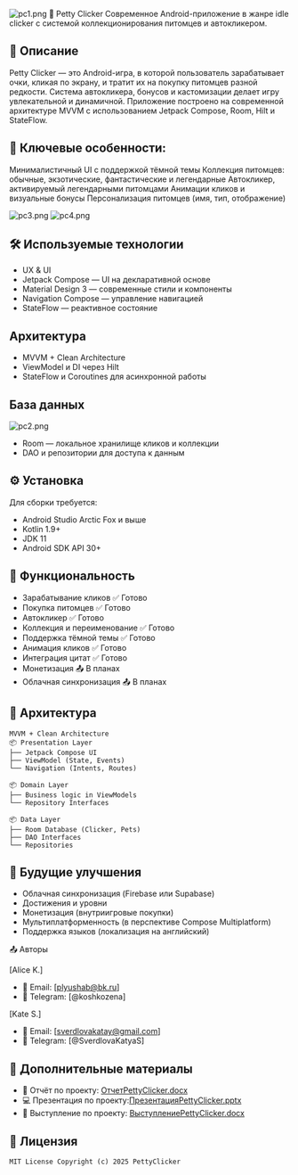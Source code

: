 ![pc1.png](pc1.png)
🐾 Petty Clicker
Современное Android-приложение в жанре idle clicker с системой коллекционирования питомцев и автокликером.

## 📱 Описание
Petty Clicker — это Android-игра, в которой пользователь зарабатывает очки, кликая по экрану, и тратит их на покупку питомцев разной редкости. Система автокликера, бонусов и кастомизации делает игру увлекательной и динамичной.
Приложение построено на современной архитектуре MVVM с использованием Jetpack Compose, Room, Hilt и StateFlow.

## 🌟 Ключевые особенности:
Минималистичный UI с поддержкой тёмной темы
Коллекция питомцев: обычные, экзотические, фантастические и легендарные
Автокликер, активируемый легендарными питомцами
Анимации кликов и визуальные бонусы
Персонализация питомцев (имя, тип, отображение)

![pc3.png](pc3.png) ![pc4.png](pc4.png)

## 🛠 Используемые технологии
- UX & UI
- Jetpack Compose — UI на декларативной основе
- Material Design 3 — современные стили и компоненты
- Navigation Compose — управление навигацией
- StateFlow — реактивное состояние

## Архитектура
- MVVM + Clean Architecture
- ViewModel и DI через Hilt
- StateFlow и Coroutines для асинхронной работы

## База данных
![pc2.png](pc2.png)
- Room — локальное хранилище кликов и коллекции
- DAO и репозитории для доступа к данным

## ⚙️ Установка
Для сборки требуется:
- Android Studio Arctic Fox и выше
- Kotlin 1.9+
- JDK 11
- Android SDK API 30+

## 🎯 Функциональность
- Зарабатывание кликов
✅ Готово
- Покупка питомцев
✅ Готово
- Автокликер
✅ Готово
- Коллекция и переименование
✅ Готово
- Поддержка тёмной темы
✅ Готово
- Анимация кликов
✅ Готово
- Интеграция цитат
✅ Готово
- Монетизация
📤 В планах
- Облачная синхронизация
📤 В планах

## 🧠 Архитектура
```android
MVVM + Clean Architecture
📦 Presentation Layer
├── Jetpack Compose UI
├── ViewModel (State, Events)
└── Navigation (Intents, Routes)

📦 Domain Layer
├── Business logic in ViewModels
└── Repository Interfaces

📦 Data Layer
├── Room Database (Clicker, Pets)
├── DAO Interfaces
└── Repositories

```

## 🚀 Будущие улучшения
- Облачная синхронизация (Firebase или Supabase)
- Достижения и уровни
- Монетизация (внутриигровые покупки)
- Мультиплатформенность (в перспективе Compose Multiplatform)
- Поддержка языков (локализация на английский)

📤 Авторы

[Alice K.]
- 📧 Email: [plyushab@bk.ru]
- 📱 Telegram: [@koshkozena]

[Kate S.]
- 📧 Email: [sverdlovakatay@gmail.com]
- 📱 Telegram: [@SverdlovaKatyaS]

## 📂 Дополнительные материалы
- 📄 Отчёт по проекту: [ОтчетPettyClicker.docx](ОтчетPettyClicker.docx)
- 💻 Презентация по проекту:[ПрезентацияPettyClicker.pptx](ПрезентацияPettyClicker.pptx) 
- 📜 Выступление по проекту: [ВыступлениеPettyClicker.docx](ВыступлениеPettyClicker.docx)

## 📄 Лицензия

```txt
MIT License Copyright (c) 2025 PettyClicker
```
